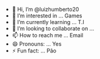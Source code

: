 - 👋 Hi, I’m @luizhumberto20
- 👀 I’m interested in ... Games
- 🌱 I’m currently learning ... T.I
- 💞️ I’m looking to collaborate on ...
- 📫 How to reach me ... Email
- 😄 Pronouns: ... Yes
- ⚡ Fun fact: ... Pão

<!---
luizhumberto20/luizhumberto20 is a ✨ special ✨ repository because its `README.md` (this file) appears on your GitHub profile.
You can click the Preview link to take a look at your changes.
--->
